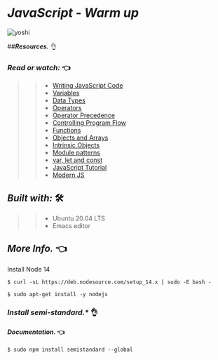 # **_JavaScript - Warm up_**


![yoshi](http://pa1.narvii.com/6364/8715acadcdb156e52a3e33095cdeb17c1b2c10a0_00.gif)

##**_Resources._** 👌

### **_Read or watch:_** 👈

>> * [Writing JavaScript Code](https://intranet.hbtn.io/rltoken/OdMLtl6Y9mpQkaoEqJCRSg)
>> * [Variables](https://intranet.hbtn.io/rltoken/iE6zaLw7pybp648IfRmk5Q)
>> * [Data Types](https://intranet.hbtn.io/rltoken/4td1BbZAYn4Dldi6k0CY7A)
>> * [Operators](https://intranet.hbtn.io/rltoken/OdMLtl6Y9mpQkaoEqJCRSg)
>> * [Operator Precedence](https://intranet.hbtn.io/rltoken/ALCoiVRvxmsjdqCUdWC_lg)
>> * [Controlling Program Flow](https://intranet.hbtn.io/rltoken/Nlfhdy6Thyu_WgtBSqoAUw)
>> * [Functions](https://intranet.hbtn.io/rltoken/Ta66PZ6_16K3q99oELvjkQ)
>> * [Objects and Arrays](https://intranet.hbtn.io/rltoken/osu583B5jskDVwmcm50-NQ)
>> * [Intrinsic Objects](https://intranet.hbtn.io/rltoken/osu583B5jskDVwmcm50-NQ)
>> * [Module patterns](https://intranet.hbtn.io/rltoken/mduSK-WOoRe6WohU1p2zZQ)
>> * [var, let and const](https://intranet.hbtn.io/rltoken/kNWuHjyUvjr74wU2hBqd_A)
>> * [JavaScript Tutorial](https://intranet.hbtn.io/rltoken/qkp1hdLiI8DJje88bxcL6w)
>> * [Modern JS](https://intranet.hbtn.io/rltoken/ieSajamJQ-Nv3XzcS_d5lA)


## **_Built with:_**  🛠️

>> * Ubuntu 20.04 LTS
>> * Emacs editor

## **_More Info._**  👈

Install Node 14

`$ curl -sL https://deb.nodesource.com/setup_14.x | sudo -E bash -`

`$ sudo apt-get install -y nodejs`

### **_Install semi-standard._***  👌

#### **_Documentation._** 👈

`$ sudo npm install semistandard --global`
